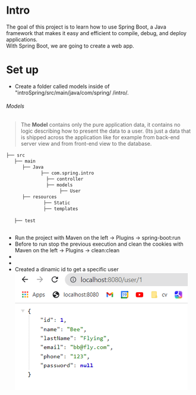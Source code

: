 # Intro

The goal of this project is to learn how to use Spring Boot, a Java framework that makes it easy and efficient to compile, debug, and deploy applications.<br> With Spring Boot, we are going to create a web app. 

# Set up

[//]: # (- Check the introduction in [introduction in]&#40;https://github.com/BeatrizBravo/introSpring&#41; to set up your project.)
  
-  Create a folder called models inside of "introSpring/src/main/java/com/spring/
   /intro/.


###### Models


> The **Model** contains only the pure application data, 
> it contains no logic describing how to present the data to a user. 
> (Its just a data that is shipped across the application 
> like for example from back-end server view and from front-end view to the database.

[^1]: MVC Design Pattern - GeeksforGeeks. (s.f.). GeeksforGeeks. https://www.geeksforgeeks.org/mvc-design-pattern/.

```
├── src
   ├── main
      ├── Java
             ├── com.spring.intro
               ├── controller
               ├── models
                    ├── User
      ├── resources
              ├── Static
              ├── templates
     
   ├── test              
       
```

- Run the project with Maven on the left -> Plugins -> spring-boot:run
- Before to run stop  the previous execution and clean the cookies with  Maven on the left -> Plugins ->  clean:clean
- 
- 
- Created a dinamic id to get a specific user
  <br>![enpoint "/user"](images/controller3.PNG)